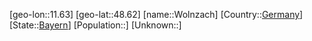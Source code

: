 ﻿---
location: [48.62,11.63]
type: City
tags:
- geo/City


SpocWebEntityId: 35694
isDeleted: false
confidential: public

---
[geo-lon::11.63]
[geo-lat::48.62]
[name::Wolnzach]
[Country::[Germany](geo/Continent/Europe/Germany.md)]
[State::[Bayern](geo/Continent/Europe/Germany/Bayern.md)]
[Population::]
[Unknown::]


